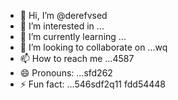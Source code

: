 - 👋 Hi, I’m @derefvsed
- 👀 I’m interested in ...
- 🌱 I’m currently learning ...
- 💞️ I’m looking to collaborate on ...wq
- 📫 How to reach me ...4587
- 😄 Pronouns: ...sfd262
- ⚡ Fun fact: ...546sdf2q11
fdd54448
<!---uoui132qw4
derefvsed/derefvsed is a ✨ special ✨ repository because its `README.md` (this file) appears on your GitHub profile.dfh
You can click the Preview link to take a look at your changes.
--->
